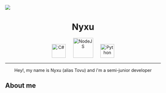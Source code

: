 ![](https://cdn.discordapp.com/attachments/853264981662236683/879849043528929291/0IWb7dn.gif)
<h1 align="center">Nyxu</h1>
<div align="center">
<img src="https://cdn.discordapp.com/emojis/852339811910287370.png?v=1" width="45" title="C#">
  &nbsp&nbsp&nbsp&nbsp
<img src="https://cdn.discordapp.com/attachments/853264981662236683/879855778650030160/nodejs-logo-FBE122E377-seeklogo.png" width="65" title="NodeJS">
  &nbsp&nbsp&nbsp&nbsp
<img src="https://cdn.discordapp.com/emojis/879858330753978408.png?v=1" width="45" title="Python">
</div>
<hr/>
<p align="center">Hey!, my name is Nyxu (alias Tovu) and i'm a semi-junior developer</p>
 
 <h2>About me</h2>

<!---
zTovu/zTovu is a ✨ special ✨ repository because its `README.md` (this file) appears on your GitHub profile.
You can click the Preview link to take a look at your changes.
--->
